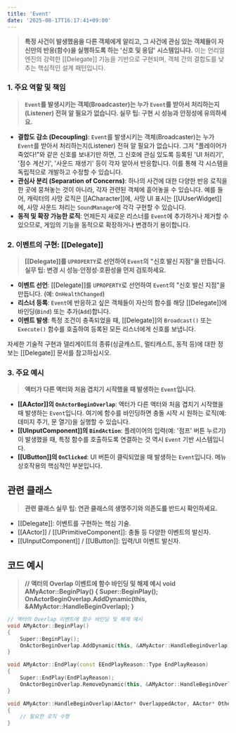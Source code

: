 ```yaml
---
title: 'Event'
date: '2025-08-17T16:17:41+09:00'
---
```

> **특정 사건이 발생했음을 다른 객체에게 알리고, 그 사건에 관심 있는 객체들이 자신만의 반응(함수)을 실행하도록 하는 '신호 및 응답' 시스템입니다.** 이는 언리얼 엔진의 강력한 [[Delegate]] 기능을 기반으로 구현되며, 객체 간의 결합도를 낮추는 핵심적인 설계 패턴입니다.

### **1. 주요 역할 및 책임**
> **`Event`를 발생시키는 객체(Broadcaster)는 누가 `Event`를 받아서 처리하는지(Listener) 전혀 알 필요가 없습니다. 실무 팁: 구현 시 성능과 안정성에 유의하세요.**
* **결합도 감소 (Decoupling)**:
	`Event`를 발생시키는 객체(Broadcaster)는 누가 `Event`를 받아서 처리하는지(Listener) 전혀 알 필요가 없습니다. 그저 "플레이어가 죽었다!"와 같은 신호를 보내기만 하면, 그 신호에 관심 있도록 등록된 'UI 처리기', '점수 계산기', '사운드 재생기' 등이 각자 알아서 반응합니다. 이를 통해 각 시스템을 독립적으로 개발하고 수정할 수 있습니다.
* **관심사 분리 (Separation of Concerns)**:
	하나의 사건에 대한 다양한 반응 로직을 한 곳에 뭉쳐놓는 것이 아니라, 각자 관련된 객체에 흩어놓을 수 있습니다. 예를 들어, 캐릭터의 사망 로직은 [[ACharacter]]에, 사망 UI 표시는 [[UUserWidget]]에, 사망 사운드 처리는 `SoundManager`에 각각 구현할 수 있습니다.
* **동적 및 확장 가능한 로직**:
	언제든지 새로운 리스너를 `Event`에 추가하거나 제거할 수 있으므로, 게임의 기능을 동적으로 확장하거나 변경하기 용이합니다.

### **2. 이벤트의 구현: [[Delegate]]**
> **[[Delegate]]를 `UPROPERTY`로 선언하여 `Event`의 "신호 발신 지점"을 만듭니다. 실무 팁: 변경 시 성능·안정성·호환성을 먼저 검토하세요.**
* **이벤트 선언**:
	[[Delegate]]를 `UPROPERTY`로 선언하여 `Event`의 "신호 발신 지점"을 만듭니다. (예: `OnHealthChanged`)
* **리스너 등록**:
	`Event`에 반응하고 싶은 객체들이 자신의 함수를 해당 [[Delegate]]에 바인딩(`Bind`) 또는 추가(`Add`)합니다.
* **이벤트 발생**:
	특정 조건이 충족되었을 때, [[Delegate]]의 `Broadcast()` 또는 `Execute()` 함수를 호출하여 등록된 모든 리스너에게 신호를 보냅니다.

자세한 기술적 구현과 델리게이트의 종류(싱글캐스트, 멀티캐스트, 동적 등)에 대한 정보는 [[Delegate]] 문서를 참고하십시오.

### **3. 주요 예시**
> **액터가 다른 액터와 처음 겹치기 시작했을 때 발생하는 `Event`입니다.**
* **[[AActor]]의 `OnActorBeginOverlap`**:
	액터가 다른 액터와 처음 겹치기 시작했을 때 발생하는 `Event`입니다. 여기에 함수를 바인딩하면 충돌 시작 시 원하는 로직(예: 데미지 주기, 문 열기)을 실행할 수 있습니다.
* **[[UInputComponent]]의 `BindAction`**:
	플레이어의 입력(예: '점프' 버튼 누르기)이 발생했을 때, 특정 함수를 호출하도록 연결하는 것 역시 `Event` 기반 시스템입니다.
* **[[UButton]]의 `OnClicked`**:
	UI 버튼이 클릭되었을 때 발생하는 `Event`입니다. 메뉴 상호작용의 핵심적인 부분입니다.

## 관련 클래스
> **관련 클래스 실무 팁: 연관 클래스의 생명주기와 의존도를 반드시 확인하세요.**
* [[Delegate]]:
	이벤트를 구현하는 핵심 기술.
* [[AActor]] / [[UPrimitiveComponent]]:
	충돌 등 다양한 이벤트의 발신자.
* [[UInputComponent]] / [[UButton]]:
	입력/UI 이벤트 발신자.

## 코드 예시
> **// 액터의 Overlap 이벤트에 함수 바인딩 및 해제 예시 void AMyActor::BeginPlay() { Super::BeginPlay(); OnActorBeginOverlap.AddDynamic(this, &AMyActor::HandleBeginOverlap); }**
```cpp
// 액터의 Overlap 이벤트에 함수 바인딩 및 해제 예시
void AMyActor::BeginPlay()
{
    Super::BeginPlay();
    OnActorBeginOverlap.AddDynamic(this, &AMyActor::HandleBeginOverlap);
}

void AMyActor::EndPlay(const EEndPlayReason::Type EndPlayReason)
{
    Super::EndPlay(EndPlayReason);
    OnActorBeginOverlap.RemoveDynamic(this, &AMyActor::HandleBeginOverlap);
}

void AMyActor::HandleBeginOverlap(AActor* OverlappedActor, AActor* OtherActor)
{
    // 필요한 로직 수행
}
```
